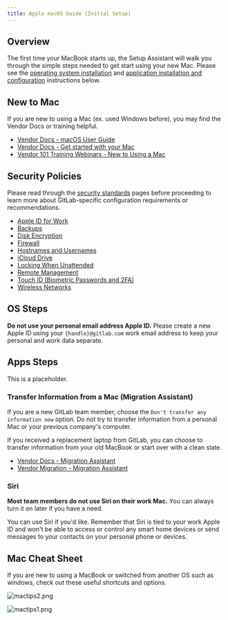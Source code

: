 ```yaml
---
title: Apple macOS Guide (Initial Setup)
---
```


## Overview

The first time your MacBook starts up, the Setup Assistant will walk you through the simple steps needed to get start using your new Mac. Please see the [operating system installation](#os-steps) and [application installation and configuration](#apps-steps) instructions below.

<!-- TODO: Add step-by-step guide for latest MacOS before reaching the desktop -->

## New to Mac

If you are new to using a Mac (ex. used Windows before), you may find the Vendor Docs or training helpful.

- [Vendor Docs - macOS User Guide](https://support.apple.com/guide/mac-help/welcome/14.0/mac)
- [Vendor Docs - Get started with your Mac](https://support.apple.com/guide/mac-help/get-started-with-your-mac-mchl3a2c2cb0/mac)
- [Vendor 101 Training Webinars - New to Using a Mac](https://events.apple.com/content/events/pst/us/en/default.html?token=xww6uj7woR0X9A3Y9qIMRkNVdH60MurN7MAvJSY75sHQxWqaTEhMjEmalXqC7MMJuZhb5dzJ1P9mLUXaAAfCMipX6qVTaNqFY_njjpamZQfrSbMYEpe-edwBN1r5nI4t-GCxEY8&a=1&l=e)

## Security Policies

Please read through the [security standards](/handbook/security/corporate/services/laptops/security) pages before proceeding to learn more about GitLab-specific configuration requirements or recommendations.

- [Apple ID for Work](/handbook/security/corporate/services/laptops/security/appleid)
- [Backups](/handbook/security/corporate/services/laptops/security/backups)
- [Disk Encryption](/handbook/security/corporate/services/laptops/security/encryption)
- [Firewall](/handbook/security/corporate/services/laptops/security/firewall)
- [Hostnames and Usernames](/handbook/security/corporate/services/laptops/security/names)
- [iCloud Drive](/handbook/security/corporate/services/laptops/security/icloud)
- [Locking When Unattended](/handbook/security/corporate/services/laptops/security/unattended)
- [Remote Management](/handbook/security/corporate/services/laptops/security/management)
- [Touch ID (Biometric Passwords and 2FA)](/handbook/security/corporate/services/laptops/security/touchid)
- [Wireless Networks](/handbook/security/corporate/services/laptops/security/networks)

## OS Steps

**Do not use your personal email address Apple ID.** Please create a new Apple ID using your `{handle}@gitlab.com` work email address to keep your personal and work data separate.

<!-- TODO -->


## Apps Steps

<!-- TODO -->

This is a placeholder.

### Transfer Information from a Mac (Migration Assistant)

If you are a new GitLab team member, choose the `Don't transfer any information now` option. Do not try to transfer information from a personal Mac or your previous company's computer.

If you received a replacement laptop from GitLab, you can choose to transfer information from your old MacBook or start over with a clean slate.

- [Vendor Docs - Migration Assistant](https://support.apple.com/guide/mac-help/transfer-information-mac-computer-device-mh27921/14.0/mac/14.0)
- [Vendor Migration - Migration Assistant](https://support.apple.com/en-us/102613)

### Siri

**Most team members do not use Siri on their work Mac.** You can always turn it on later if you have a need.

You can use Siri if you'd like. Remember that Siri is tied to your work Apple ID and won't be able to access or control any smart home devices or send messages to your contacts on your personal phone or devices.

## Mac Cheat Sheet

If you are new to using a MacBook or switched from another OS such as windows, check out these useful shortcuts and options.

![mactips2.png](/handbook/security/corporate/systems/macos/guides/setup/images/mactips2.png)

![mactips1.png](/handbook/security/corporate/systems/macos/guides/setup/images/mactips1.png)
